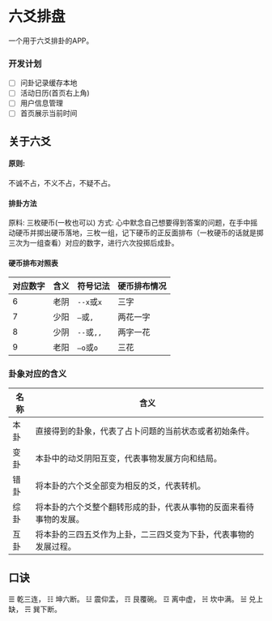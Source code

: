 # 六爻排盘

一个用于六爻排卦的APP。

### 开发计划
- [ ] 问卦记录缓存本地
- [ ] 活动日历(首页右上角)
- [ ] 用户信息管理
- [ ] 首页展示当前时间

## 关于六爻

#### 原则:
不诚不占，不义不占，不疑不占。

#### 排卦方法
原料: 三枚硬币(一枚也可以)
方式: 心中默念自己想要得到答案的问题，在手中摇动硬币并掷出硬币落地，三枚一组，记下硬币的正反面排布（一枚硬币的话就是掷三次为一组查看）对应的数字，进行六次投掷后成卦。

#### 硬币排布对照表
| 对应数字 | 含义 | 符号记法      | 硬币排布情况 |
|------|----|-----------|--------|
| 6    | 老阴 | `--x`或`x` | 三字     |
| 7    | 少阳 | `—`或`,`   | 两花一字   |
| 8    | 少阴 | `--`或`,,` | 两字一花   |
| 9    | 老阳 | `—o`或`o`  | 三花     |

### 卦象对应的含义
| 名称 | 含义                                |
|----|-----------------------------------|
| 本卦 | 直接得到的卦象，代表了占卜问题的当前状态或者初始条件。       |
| 变卦 | 本卦中的动爻阴阳互变，代表事物发展方向和结局。           |
| 错卦 | 将本卦的六个爻全部变为相反的爻，代表转机。             |
| 综卦 | 将本卦的六个爻整个翻转形成的卦，代表从事物的反面来看待事物的发展。 |
| 互卦 | 将本卦的三四五爻作为上卦，二三四爻变为下卦，代表事物的发展过程。  |

## 口诀
☰ 乾三连，
☷ 坤六断。
☳ 震仰盂，
☶ 艮覆碗。
☲ 离中虚，
☵ 坎中满。
☱ 兑上缺，
☴ 巽下断。
